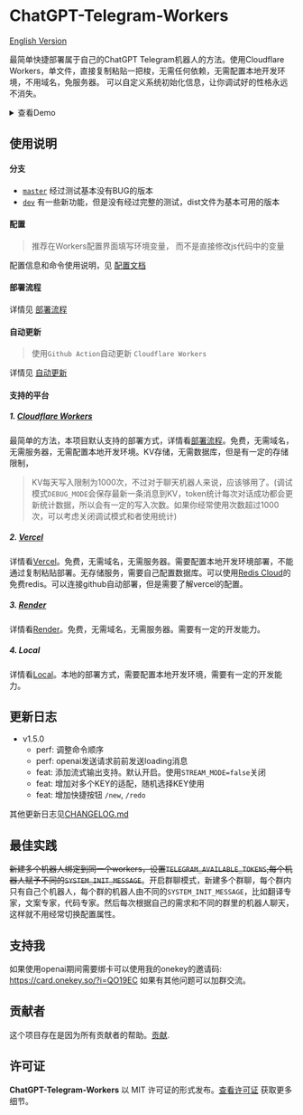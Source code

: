 # ChatGPT-Telegram-Workers

[English Version](./doc/en/README.md)

最简单快捷部署属于自己的ChatGPT Telegram机器人的方法。使用Cloudflare Workers，单文件，直接复制粘贴一把梭，无需任何依赖，无需配置本地开发环境，不用域名，免服务器。
可以自定义系统初始化信息，让你调试好的性格永远不消失。

<details>
<summary>查看Demo</summary>
<img style="max-width: 600px;" alt="image" src="./doc/demo.jpg">
</details>


## 使用说明

#### 分支
- [`master`](https://github.com/TBXark/ChatGPT-Telegram-Workers/tree/master) 经过测试基本没有BUG的版本
- [`dev`](https://github.com/TBXark/ChatGPT-Telegram-Workers/tree/dev)    有一些新功能，但是没有经过完整的测试，dist文件为基本可用的版本

#### 配置
> 推荐在Workers配置界面填写环境变量， 而不是直接修改js代码中的变量

配置信息和命令使用说明，见 [配置文档](./doc/CONFIG.md)

#### 部署流程
详情见 [部署流程](./doc/DEPLOY.md)

#### 自动更新
> 使用`Github Action`自动更新 `Cloudflare Workers`

详情见 [自动更新](./doc/ACTION.md)



#### 支持的平台

##### 1. [Cloudflare Workers](https://workers.cloudflare.com/)

最简单的方法，本项目默认支持的部署方式，详情看[部署流程](./doc/DEPLOY.md)。免费，无需域名，无需服务器，无需配置本地开发环境。KV存储，无需数据库，但是有一定的存储限制，
> KV每天写入限制为1000次，不过对于聊天机器人来说，应该够用了。(调试模式`DEBUG_MODE`会保存最新一条消息到KV，token统计每次对话成功都会更新统计数据，所以会有一定的写入次数。如果你经常使用次数超过1000次，可以考虑关闭调试模式和者使用统计)

##### 2. [Vercel](https://vercel.com/)

详情看[Vercel](./adapter/vercel/README.md)。免费，无需域名，无需服务器。需要配置本地开发环境部署，不能通过复制粘贴部署。无存储服务，需要自己配置数据库。可以使用[Redis Cloud](https://redis.com)的免费redis。可以连接github自动部署，但是需要了解vercel的配置。

##### 3. [Render](https://render.com/)

详情看[Render](./adapter/render)。免费，无需域名，无需服务器。需要有一定的开发能力。

##### 4. Local

详情看[Local](./adapter/local/README.md)。本地的部署方式，需要配置本地开发环境，需要有一定的开发能力。



## 更新日志

- v1.5.0
  - perf: 调整命令顺序
  - perf: openai发送请求前前发送loading消息
  - feat: 添加流式输出支持。默认开启。使用`STREAM_MODE=false`关闭
  - feat: 增加对多个KEY的适配，随机选择KEY使用
  - feat: 增加快捷按钮 `/new`, `/redo`


    

其他更新日志见[CHANGELOG.md](./doc/CHANGELOG.md)



## 最佳实践

~~新建多个机器人绑定到同一个workers，设置`TELEGRAM_AVAILABLE_TOKENS`,每个机器人赋予不同的`SYSTEM_INIT_MESSAGE`~~。开启群聊模式，新建多个群聊，每个群内只有自己个机器人，每个群的机器人由不同的`SYSTEM_INIT_MESSAGE`，比如翻译专家，文案专家，代码专家。然后每次根据自己的需求和不同的群里的机器人聊天，这样就不用经常切换配置属性。


## 支持我

如果使用openai期间需要绑卡可以使用我的onekey的邀请码: https://card.onekey.so/?i=QO19EC 如果有其他问题可以加群交流。


## 贡献者

这个项目存在是因为所有贡献者的帮助。[贡献](https://github.com/tbxark/ChatGPT-Telegram-Workers/graphs/contributors).



## 许可证

**ChatGPT-Telegram-Workers** 以 MIT 许可证的形式发布。[查看许可证](./LICENSE) 获取更多细节。
